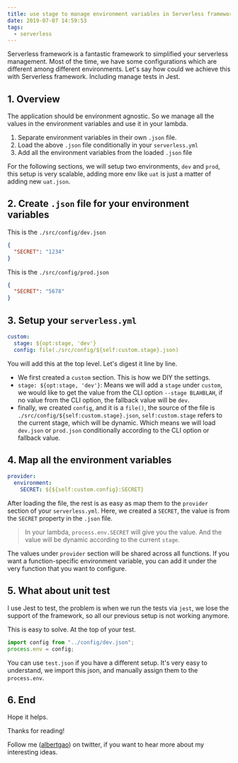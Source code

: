 ```yaml
---
title: use stage to manage environment variables in Serverless framework
date: 2019-07-07 14:59:53
tags:
  - serverless
---
```


Serverless framework is a fantastic framework to simplified your serverless management. Most of the time, we have some configurations which are different among different environments. Let's say how could we achieve this with Serverless framework. Including manage tests in Jest.

<!--more-->

## 1. Overview

The application should be environment agnostic. So we manage all the values in the environment variables and use it in your lambda.

1. Separate environment variables in their own `.json` file.
1. Load the above `.json` file conditionally in your `serverless.yml`
1. Add all the environment variables from the loaded `.json` file

For the following sections, we will setup two environments, `dev` and `prod`, this setup is very scalable, adding more env like `uat` is just a matter of adding new `uat.json`.

## 2. Create `.json` file for your environment variables

This is the `./src/config/dev.json`

```json
{
  "SECRET": "1234"
}
```

This is the `./src/config/prod.json`

```json
{
  "SECRET": "5678"
}
```

## 3. Setup your `serverless.yml`

```yml
custom:
  stage: ${opt:stage, 'dev'}
  config: file(./src/config/${self:custom.stage}.json)
```

You will add this at the top level. Let's digest it line by line.

- We first created a `custom` section. This is how we DIY the settings.
- `stage: ${opt:stage, 'dev'}`: Means we will add a `stage` under `custom`, we would like to get the value from the CLI option `--stage BLAHBLAH`, if no value from the CLI option, the fallback value will be `dev`.
- finally, we created `config`, and it is a `file()`, the source of the file is `./src/config/${self:custom.stage}.json`, `self:custom.stage` refers to the current stage, which will be dynamic. Which means we will load `dev.json` or `prod.json` conditionally according to the CLI option or fallback value.

## 4. Map all the environment variables

```yml
provider:
  environment:
    SECRET: ${${self:custom.config}:SECRET}
```

After loading the file, the rest is as easy as map them to the `provider` section of your `serverless.yml`. Here, we created a `SECRET`, the value is from the `SECRET` property in the `.json` file.

> In your lambda, `process.env.SECRET` will give you the value. And the value will be dynamic according to the current `stage`.

The values under `provider` section will be shared across all functions. If you want a function-specific environment variable, you can add it under the very function that you want to configure.

## 5. What about unit test

I use Jest to test, the problem is when we run the tests via `jest`, we lose the support of the framework, so all our previous setup is not working anymore.

This is easy to solve. At the top of your test.

```javascript
import config from "../config/dev.json";
process.env = config;
```

You can use `test.json` if you have a different setup. It's very easy to understand, we import this json, and manually assign them to the `process.env`.

## 6. End

Hope it helps.

Thanks for reading!

Follow me (<a href='https://twitter.com/albertgao' target="_blank" rel="noopener noreferrer">albertgao</a>) on twitter, if you want to hear more about my interesting ideas.
